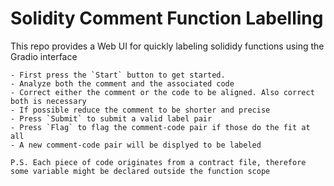 # Solidity Comment Function Labelling
This repo provides a Web UI for quickly labeling solididy functions using the Gradio interface

    - First press the `Start` button to get started.
    - Analyze both the comment and the associated code
    - Correct either the comment or the code to be aligned. Also correct both is necessary
    - If possible reduce the comment to be shorter and precise
    - Press `Submit` to submit a valid label pair
    - Press `Flag` to flag the comment-code pair if those do the fit at all
    - A new comment-code pair will be displyed to be labeled

    P.S. Each piece of code originates from a contract file, therefore some variable might be declared outside the function scope
